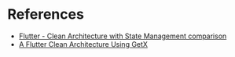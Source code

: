 # References

- [Flutter - Clean Architecture with State Management comparison](https://github.com/guilherme-v/flutter-clean-architecture-example)
- [A Flutter Clean Architecture Using GetX](https://github.com/phamdinhduc795397/flutter-getx-clean-architecture)